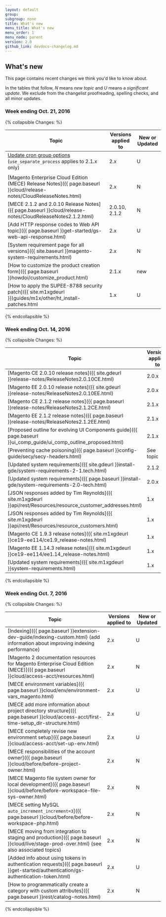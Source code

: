 ```yaml
---
layout: default
group: 
subgroup: none
title: What's new 
menu_title: What's new
menu_order: 1
menu_node: parent
version: 2.0
github_link: devdocs-changelog.md
---
```


## What's new
This page contains recent changes we think you'd like to know about.

In the tables that follow, *N* means *new topic* and *U* means a *significant update*. We exclude from the changelist proofreading, spelling checks, and all minor updates.

### Week ending Oct. 21, 2016

{% collapsible Changes: %}

| Topic  | Versions applied to  | New or Updated |
|--------------|----------------------|--------|
| [Update cron group options](config-guide/cli/config-cli-subcommands-cron.html) (`use_separate_process` applies to 2.1.x only)  | 2.x  |  U |
|   |   |   |
| [Magento Enterprise Cloud Edition (MECE) Release Notes]({{ page.baseurl }}cloud/release-notes/CloudReleaseNotes.html) | 2.x  | N  |
| [MECE 2.1.2 and 2.0.10 Release Notes]({{ page.baseurl }}cloud/release-notes/CloudReleaseNotes2.1.2.html)  | 2.0.10, 2.1.2  |  N |
| [Add HTTP response codes to Web API topic]({{ page.baseurl }}get-started/gs-web-api-response.html)  | 2.x |  U |
|  [System requirement page for all versions]({{ site.baseurl }}magento-system-requirements.html) | 2.x  | N  |
| [How to customize the product creation form]({{ page.baseurl }}howdoi/customize_product.html)  | 2.1.x  |  new |
| [How to apply the SUPEE-8788 security patch]({{ site.m1xgdeurl }})guides/m1x/other/ht_install-patches.html  | 1.x  | U  |

{% endcollapsible %}

### Week ending Oct. 14, 2016

{% collapsible Changes: %}

| Topic  | Versions applied to  | New or Updated |
|--------------|----------------------|--------|
| [Magento CE 2.0.10 release notes]({{ site.gdeurl }}release-notes/ReleaseNotes2.0.10CE.html)  | 2.0.x  | N|
|  [Magento EE 2.0.10 release notes]({{ site.gdeurl }}release-notes/ReleaseNotes2.0.10EE.html) | 2.0.x  | N|
|  [Magento CE 2.1.2 release notes]({{ page.baseurl }}release-notes/ReleaseNotes2.1.2CE.html) | 2.1.x  | N|
| [Magento EE 2.1.2 release notes]({{ page.baseurl }}release-notes/ReleaseNotes2.1.2EE.html)  | 2.1.x  | N|
|  [Proposed outline for evolving UI Components guide]({{ page.baseurl }}ui_comp_guide/ui_comp_outline_proposed.html) |2.1.x| N  | 
| [Preventing cache poisoning]({{ page.baseurl }}config-guide/secy/secy-headers.html)  | See topic  |N| 
| [Updated system requirements]({{ site.gdeurl }}install-gde/system-requirements-2-1.tech.html)  |  2.1.2 |U|   
| [Updated system requirements]({{ page.baseurl }}install-gde/system-requirements-2.0-tech.html) | 2.0.x  |U|  
| [JSON responses added by Tim Reynolds]({{ site.m1xgdeurl }}api/rest/Resources/resource_customer_addresses.html)  |  1.x |U| 
| [JSON responses added by Tim Reynolds]({{ site.m1xgdeurl }}api/rest/Resources/resource_customers.html)  |  1.x |U| 
|  [Magento CE 1.9.3 release notes]({{ site.m1xgdeurl }}ce19-ee114/ce1.9_release-notes.html) | 1.x  |N| 
| [Magento EE 1.14.3 release notes]({{ site.m1xgdeurl }}ce19-ee114/ee1.14_release-notes.html)  | 1.x  |N| 
| [Updated system requirements]({{ site.m1xgdeurl }}system-requirements.html)  | 1.x |U| 

{% endcollapsible %}

### Week ending Oct. 7, 2016

{% collapsible Changes: %}

| Topic  | Versions applied to  | New or Updated |
|--------------|----------------------|--------|
| [Indexing]({{ page.baseurl }}extension-dev-guide/indexing-custom.html) (add information about improving indexing performance)  | 2.x  | U| 
| [Magento 2 documentation resources for Magento Enterprise Cloud Edition (MECE)]({{ page.baseurl }}cloud/access-acct/resources.html) |  2.x |N| 
| [MECE environment variables]({{ page.baseurl }}cloud/env/environment-vars_magento.html)  | 2.x  |  U | 
| [MECE add more information about project directory structure]({{ page.baseurl }}cloud/access-acct/first-time-setup_dir-structure.html)  | 2.x  | U  | 
| [MECE completely revise new environment setup]({{ page.baseurl }}cloud/access-acct/set-up-env.html) | 2.x  |  U | 
| [MECE responsibilities of the account owner]({{ page.baseurl }}cloud/before/before-project-owner.html)  | 2.x  |  N |  
|  [MECE Magento file system owner for local development]({{ page.baseurl }}cloud/before/before-workspace-file-sys-owner.html)| 2.x  | N  | 
| [MECE setting MySQL `auto_increment_increment=3`]({{ page.baseurl }}cloud/before/before-workspace-php.html)  |  2.x | N  |  
| [MECE moving from integration to staging and production]({{ page.baseurl }}cloud/live/stage-prod-over.html) (see also associated topics)  | 2.x  |  N |  
| [Added info about using tokens in authentication requests]({{ page.baseurl }}get-started/authentication/gs-authentication-token.html)| 2.x | U | 
| [How to programmatically create a category with custom attributes]({{ page.baseurl }}rest/catalog-notes.html) | 2.x | N | 




{% endcollapsible %}
